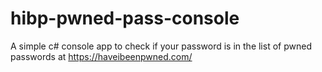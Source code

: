 # hibp-pwned-pass-console
A simple c# console app to check if your password is in the list of pwned passwords at https://haveibeenpwned.com/
